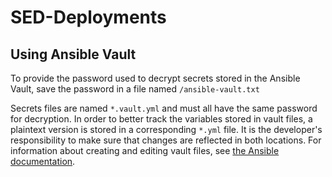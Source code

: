 # SED-Deployments

## Using Ansible Vault
To provide the password used to decrypt secrets stored in the Ansible Vault, save the password in a file named `/ansible-vault.txt`

Secrets files are named `*.vault.yml` and must all have the same password for decryption. In order to better track the variables stored in vault files, a plaintext version is stored in a corresponding `*.yml` file. It is the developer's responsibility to make sure that changes are reflected in both locations. For information about creating and editing vault files, see [the Ansible documentation](https://docs.ansible.com/ansible/latest/vault.html).
